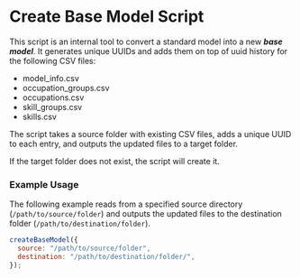 # Create Base Model Script

This script is an internal tool to convert a standard model into a new **_base model_**. It generates unique UUIDs and adds them on top of uuid history for the following CSV files:

- model_info.csv
- occupation_groups.csv
- occupations.csv
- skill_groups.csv
- skills.csv

The script takes a source folder with existing CSV files, adds a unique UUID to each entry, and outputs the updated files to a target folder.

If the target folder does not exist, the script will create it.

### Example Usage

The following example reads from a specified source directory (`/path/to/source/folder`) and outputs the updated files to the destination folder (`/path/to/destination/folder`).

```javascript
createBaseModel({
  source: "/path/to/source/folder",
  destination: "/path/to/destination/folder/",
});
```
